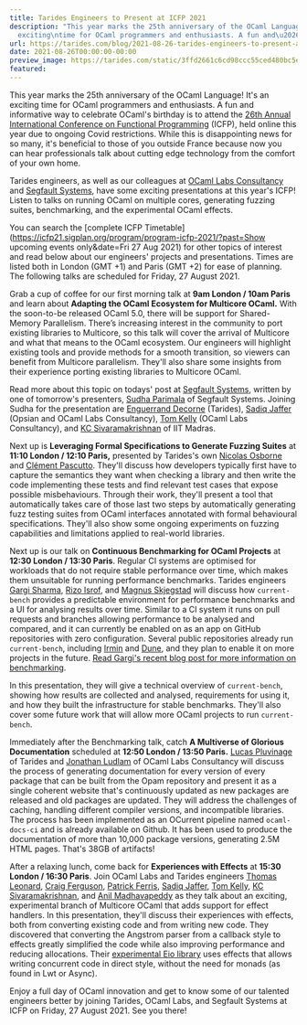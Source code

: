 ```yaml
---
title: Tarides Engineers to Present at ICFP 2021
description: "This year marks the 25th anniversary of the OCaml Language! It's an
  exciting\ntime for OCaml programmers and enthusiasts. A fun and\u2026"
url: https://tarides.com/blog/2021-08-26-tarides-engineers-to-present-at-icfp-2021
date: 2021-08-26T00:00:00-00:00
preview_image: https://tarides.com/static/3ffd2661c6cd98ccc55ced480bc5e65a/eee8e/camel_party.jpg
featured:
---
```


<p>This year marks the 25th anniversary of the OCaml Language! It's an exciting
time for OCaml programmers and enthusiasts. A fun and informative way to
celebrate OCaml's birthday is to attend the <a href="https://icfp21.sigplan.org/home/ocaml-2021">26th Annual International
Conference on Functional
Programming</a> (ICFP), held online
this year due to ongoing Covid restrictions. While this is disappointing news
for so many, it's beneficial to those of you outside France because now you
can hear professionals talk about cutting edge technology from the comfort of
your own home.</p>
<p>Tarides engineers, as well as our colleagues at <a href="ocamllabs.io">OCaml Labs
Consultancy</a> and <a href="https://segfault.systems/">Segfault Systems</a>,
have some exciting presentations at this year's ICFP! Listen to talks on running
OCaml on multiple cores, generating fuzzing suites, benchmarking, and the
experimental OCaml effects.</p>
<p>You can search the [complete ICFP
Timetable](<a href="https://icfp21.sigplan.org/program/program-icfp-2021/?past=Show">https://icfp21.sigplan.org/program/program-icfp-2021/?past=Show</a>
upcoming events only&#x26;date=Fri 27 Aug 2021) for other topics of interest and read
below about our engineers' projects and presentations. Times are listed both in
London (GMT +1) and Paris (GMT +2) for ease of planning. The following talks are
scheduled for Friday, 27 August 2021.</p>
<p>Grab a cup of coffee for our first morning talk at <strong>9am London / 10am Paris</strong>
and learn about <strong>Adapting the OCaml Ecosystem for Multicore OCaml.</strong> With the
soon-to-be released OCaml 5.0, there will be support for Shared-Memory
Parallelism. There’s increasing interest in the community to port existing
libraries to Multicore, so this talk will cover the arrival of Multicore and
what that means to the OCaml ecosystem. Our engineers will highlight existing
tools and provide methods for a smooth transition, so viewers can benefit from
Multicore parallelism. They'll also share some insights from their experience
porting existing libraries to Multicore OCaml.</p>
<p>Read more about this topic on todays' post at <a href="https://segfault.systems/blog/2021/adapting-to-multicore/">Segfault
Systems</a>, written by
one of tomorrow's presenters, <a href="https://icfp21.sigplan.org/profile/sudhaparimala">Sudha
Parimala</a> of Segfault Systems.
Joining Sudha for the presentation are <a href="https://icfp21.sigplan.org/profile/enguerranddecorne1">Enguerrand
Decorne</a> (Tarides),
<a href="https://icfp21.sigplan.org/profile/sadiqjaffer">Sadiq Jaffer</a> (Opsian and OCaml
Labs Consultancy), <a href="https://icfp21.sigplan.org/profile/tomkelly">Tom Kelly</a>
(OCaml Labs Consultancy), and <a href="https://icfp21.sigplan.org/profile/kcsivaramakrishnan">KC
Sivaramakrishnan</a> of IIT
Madras.</p>
<p>Next up is <strong>Leveraging Formal Specifications to Generate Fuzzing Suites</strong> at
<strong>11:10 London / 12:10 Paris,</strong> presented by Tarides's own <a href="https://icfp21.sigplan.org/profile/nicolasosborne">Nicolas
Osborne</a> and <a href="https://icfp21.sigplan.org/profile/clementpascutto">Clément
Pascutto</a>. They'll discuss
how developers typically first have to capture the semantics they want when
checking a library and then write the code implementing these tests and find
relevant test cases that expose possible misbehaviours. Through their work,
they'll present a tool that automatically takes care of those last two steps by
automatically generating fuzz testing suites from OCaml interfaces annotated
with formal behavioural specifications. They'll also show some ongoing
experiments on fuzzing capabilities and limitations applied to real-world
libraries.</p>
<p>Next up is our talk on <strong>Continuous Benchmarking for
OCaml Projects</strong> at <strong>12:30 London / 13:30 Paris</strong>. Regular CI systems are
optimised for workloads that do not require stable performance over time, which
makes them unsuitable for running performance benchmarks. Tarides engineers
<a href="https://icfp21.sigplan.org/profile/gargisharma">Gargi Sharma</a>, <a href="https://icfp21.sigplan.org/profile/rizoisrof">Rizo
Isrof</a>, and <a href="https://icfp21.sigplan.org/profile/magnusskjegstad">Magnus
Skjegstad</a> will discuss how
<code>current-bench</code> provides a predictable environment for performance benchmarks
and a UI for analysing results over time. Similar to a CI system it runs on pull
requests and branches allowing performance to be analysed and compared, and it
can currently be enabled on as an app on GitHub repositories with zero
configuration. Several public repositories already run <code>current-bench</code>,
including <a href="https://github.com/mirage/irmin">Irmin</a> and
<a href="https://github.com/ocaml/dune">Dune</a>, and they plan to enable it on more
projects in the future. <a href="https://tarides.com/blog/2021-08-26-benchmarking-ocaml-projects-with-current-bench">Read Gargi's recent blog post for more information on
benchmarking</a>.</p>
<p>In this presentation, they will give a technical overview of <code>current-bench</code>, showing how results are collected and analysed, requirements for using it, and how they built the infrastructure for stable benchmarks. They'll also cover some future work that will allow more OCaml projects to run <code>current-bench</code>.</p>
<p>Immediately after the Benchmarking talk, catch <strong>A Multiverse of Glorious Documentation</strong>
scheduled at <strong>12:50 London / 13:50 Paris.</strong> <a href="https://icfp21.sigplan.org/profile/lucaspluvinage1">Lucas
Pluvinage</a> of Tarides and
<a href="https://icfp21.sigplan.org/profile/jonathanludlam">Jonathan Ludlam</a> of OCaml
Labs Consultancy will discuss the process of generating documentation for every
version of every package that can be built from the Opam repository and present
it as a single coherent website that's continuously updated as new packages are
released and old packages are updated. They will address the challenges of
caching, handling different compiler versions, and incompatible libraries. The
process has been implemented as an OCurrent pipeline named <code>ocaml-docs-ci</code> and
is already available on Github. It has been used to produce the documentation of
more than 10,000 package versions, generating 2.5M HTML pages. That's 38GB of
artifacts!</p>
<p>After a relaxing lunch, come back for <strong>Experiences with Effects</strong> at <strong>15:30
London / 16:30 Paris</strong>. Join OCaml Labs and Tarides engineers <a href="https://icfp21.sigplan.org/profile/thomasleonard">Thomas
Leonard</a>, <a href="https://icfp21.sigplan.org/profile/craigferguson">Craig
Ferguson</a>, <a href="https://icfp21.sigplan.org/profile/patrickferris">Patrick
Ferris</a>, <a href="https://icfp21.sigplan.org/profile/sadiqjaffer">Sadiq
Jaffer</a>, <a href="https://icfp21.sigplan.org/profile/tomkelly">Tom
Kelly</a>, <a href="https://icfp21.sigplan.org/profile/kcsivaramakrishnan">KC
Sivaramakrishnan</a>, and
<a href="https://icfp21.sigplan.org/profile/anilmadhavapeddy">Anil Madhavapeddy</a> as they
talk about an exciting, experimental branch of Multicore OCaml that adds support
for effect handlers. In this presentation, they'll discuss their experiences
with effects, both from converting existing code and from writing new code. They
discovered that converting the Angstrom parser from a callback style to effects
greatly simplified the code while also improving performance and reducing
allocations. Their <a href="https://github.com/ocaml-multicore/eio">experimental Eio
library</a> uses effects that allows
writing concurrent code in direct style, without the need for monads (as found
in Lwt or Async).</p>
<p>Enjoy a full day of OCaml innovation and get to know some of our talented
engineers better by joining Tarides, OCaml Labs, and Segfault Systems at ICFP on
Friday, 27 August 2021. See you there!</p>
